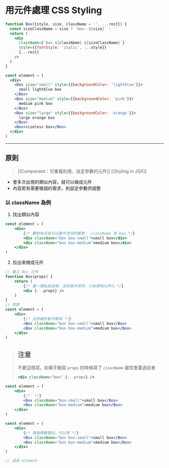 # 用元件處理 CSS Styling
```jsx
function Box({style, size, className = '', ...rest}) {
  const sizeClassName = size ? `box--${size}` : ''
  return (
    <div
      className={`box ${className} ${sizeClassName}`}
      style={{fontStyle: 'italic', ...style}}
      {...rest}
    />
  )
}

const element = (
  <div>
    <Box size="small" style={{backgroundColor: 'lightblue'}}>
      small lightblue box
    </Box>
    <Box size="medium" style={{backgroundColor: 'pink'}}>
      medium pink box
    </Box>
    <Box size="large" style={{backgroundColor: 'orange'}}>
      large orange box
    </Box>
    <Box>sizeless box</Box>
  </div>
)
```

---
## 原則
>[[Component：可重複利用、自定參數的元件]]
>[[Styling in JSX]]

- 會多次出現的類似內容，就可以做成元件
- 內容若有需要微調的需求，則設定參數供調整

### 以 className 為例
1. 找出類似內容
```jsx
const element = (
	<div>
		{/* 觀察有沒有可以異中求同的要素： className 有 box */}
		<div className="box box-small">small box</div>		
		<div className="box box-medium">medium box</div>
	</div>
)
```
2. 拉出來做成元件
```jsx
// 建立 Box 元件
function Box(props) {
	return (
		{/* 最一開始長這樣，沒有異中求同，只有單純元件化 */}
		<div {...props} />
	)
}
// 改寫
const element = (
	<div>
		{/* 全部屬性都手動寫 */}
		<Box className="box box-small">small box</Box>		
		<Box className="box box-medium">medium box</Box>
	</div>
)
```
>## 注意
>不要這樣寫，如果手動寫 `props` 的時候寫了 `className` 屬性會蓋過前者
>```jsx
><div className="box" {...props} />
>```

```jsx
const element = (
	<div>
		{/*  */}
		<Box className="box-small">small box</Box>		
		<Box className="box-medium">medium box</Box>
	</div>
)
```
```jsx
const element = (
	<div>
		{/* 兩個標籤類似，可以將 */}
		<Box className="box box-small">small box</Box>		
		<Box className="box box-medium">medium box</Box>
	</div>
)

// 渲染 element
```